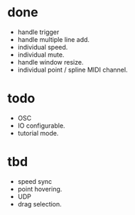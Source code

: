 # done
- handle trigger
- handle multiple line add.
- individual speed.
- individual mute.
- handle window resize.
- individual point / spline MIDI channel.

# todo
- OSC
- IO configurable.
- tutorial mode.

# tbd
- speed sync
- point hovering.
- UDP
- drag selection.
